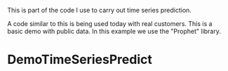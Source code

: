 This is part of the code I use to carry out time series prediction.

A code similar to this is being used today with real customers. This is a basic demo with public data. In this example we use the "Prophet" library.
# DemoTimeSeriesPredict
